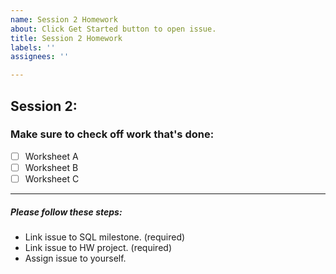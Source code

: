 ```yaml
---
name: Session 2 Homework
about: Click Get Started button to open issue.
title: Session 2 Homework
labels: ''
assignees: ''

---
```


## Session 2:
### Make sure to check off work that's done:
- [ ] Worksheet A
- [ ] Worksheet B
- [ ] Worksheet C

---

#####  Please follow these steps: 
- Link issue to SQL milestone. (required)
- Link issue to HW project. (required)
- Assign issue to yourself.
